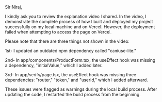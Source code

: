 Sir Niraj,

I kindly ask you to review the explanation video I shared. In the video, I demonstrate the complete process of how I built and deployed my project successfully on my local machine and on Vercel. However, the deployment failed when attempting to access the page on Vercel.

Please note that there are three things not shown in the video:

1st-
I updated an outdated npm dependency called "caniuse-lite."

2nd-
In app/components/ProductForm.tsx, the useEffect hook was missing a dependency, "initialValue," which I added later.

3rd-
In app/verify/page.tsx, the useEffect hook was missing three dependencies: "router," "token," and "userId," which I added afterward.

These issues were flagged as warnings during the local build process. After updating the code, I restarted the build process from the beginning.
